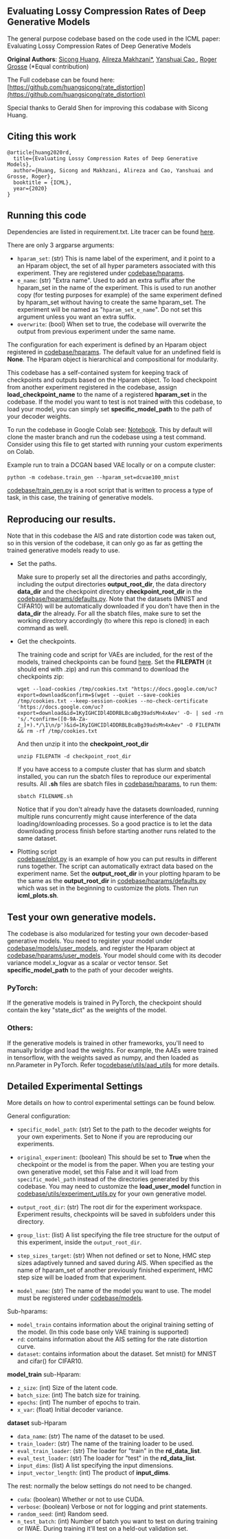 ## Evaluating Lossy Compression Rates of Deep Generative Models
The general purpose codebase based on the code used in the ICML paper: Evaluating Lossy Compression Rates of Deep Generative Models

**Original Authors**: [Sicong Huang](https://www.cs.toronto.edu/~huang/), [Alireza Makhzani*](http://www.alireza.ai/), [Yanshuai Cao
](http://www.cs.toronto.edu/~g8acai/index.html), [Roger Grosse](https://www.cs.toronto.edu/~rgrosse/) (*Equal contribution)

The Full codebase can be found here: [https://github.com/huangsicong/rate_distortion](https://github.com/huangsicong/rate_distortion)

Special thanks to Gerald Shen for improving this codabase with Sicong Huang. 

## Citing this work
```
@article{huang2020rd,
  title={Evaluating Lossy Compression Rates of Deep Generative Models},
  author={Huang, Sicong and Makhzani, Alireza and Cao, Yanshuai and Grosse, Roger},
  booktitle = {ICML},
  year={2020}
}
```

## Running this code
Dependencies are listed in requirement.txt. 
Lite tracer can be found [here](https://github.com/BorealisAI/lite_tracer).

There are only 3 argparse arguments: 
- `hparam_set`: (str) This is name label of the experiment, and it point to a an Hparam object, the set of all hyper parameters associated with this experiment. They are registered under [codebase/hparams](codebase/hparams).
- `e_name`: (str) "Extra name". Used to add an extra suffix after the hparam_set in the name of the experiment. This is used to run another copy (for testing purposes for example) of the same experiment defined by hparam_set without having to create the same hparam_set. The experiment will be named as "`hparam_set_e_name`". Do not set this argument unless you want an extra suffix.
-  `overwrite`: (bool) When set to true, the codebase will overwrite the output from previous experiment under the same name. 

The configuration for each experiment is defined by an Hparam object registered in  [codebase/hparams](codebase/hparams). The default value for an undefined field is **None**. The Hparam object is hierarchical and compositional for modularity. 


This codebase has a self-contained system for keeping track of checkpoints and outputs based on the Hparam object. To load checkpoint from another experiment registered in the codebase, assign **load_checkpoint_name** to the name of a registered **hparam_set** in the codebase. If the model you want to test is not trained with this codebase, to load your model, you can simply set **specific_model_path** to the path of your decoder weights. 

To run the codebase in Google Colab see: [Notebook](https://colab.research.google.com/drive/1X7_FM0pRSQt7TJLJgkDJXdAiltvetzcN?usp=sharing). This by default will clone the master branch and run the codebase using a test command. Consider using this file to get started with running your custom experiments on Colab.

Example run to train a DCGAN based VAE locally or on a compute cluster:
  ```
  python -m codebase.train_gen --hparam_set=dcvae100_mnist
  ``` 
[codebase/train_gen.py](codebase/train_gen.py) is a root script that is written to process a type of task, in this case, the training of generative models. 

## Reproducing our results.
Note that in this codebase the AIS and rate distortion code was taken out, so in this version of the codebase, it can only go as far as getting the trained generative models ready to use. 

- Set the paths. 
  
  Make sure to properly set all the directories and paths accordingly, including the output directories **output_root_dir**, the data directory **data_dir** and the checkpoint directory **checkpoint_root_dir** in the [codebase/hparams/defaults.py](codebase/hparams/defaults.py). Note that the datasets (MNIST and CIFAR10) will be automatically downloaded if you don't have then in the **data_dir** the already. For all the sbatch files, make sure to set the working directory accordingly (to where this repo is cloned) in each command as well. 

- Get the checkpoints. 
  
  The training code and script for VAEs are included, for the rest of the models, trained checkpoints can be found [here](https://drive.google.com/drive/folders/19tqmlGm5oMGWtlAPcLcZdisGo30xrR4p?usp=sharing).
  Set the **FILEPATH** (it should end with .zip) and run this command to download the checkpoints zip: 
  ```
  wget --load-cookies /tmp/cookies.txt "https://docs.google.com/uc?export=download&confirm=$(wget --quiet --save-cookies /tmp/cookies.txt --keep-session-cookies --no-check-certificate 'https://docs.google.com/uc?export=download&id=1KyIGHCIDl4DDRBLBcaBg39adsMn4xAev' -O- | sed -rn 's/.*confirm=([0-9A-Za-z_]+).*/\1\n/p')&id=1KyIGHCIDl4DDRBLBcaBg39adsMn4xAev" -O FILEPATH && rm -rf /tmp/cookies.txt
  ```
  And then unzip it into the **checkpoint_root_dir**
  ```
  unzip FILEPATH -d checkpoint_root_dir
  ```

  If you have access to a compute cluster that has slurm and sbatch installed, you can run the sbatch files to reproduce our experimental results. All **.sh** files are sbatch files in [codebase/hparams](codebase/hparams), to run them:
  ```
  sbatch FILENAME.sh
  ```
  Notice that if you don't already have the datasets downloaded, running multiple runs concurrently might cause interference of the data loading/downloading processes. So a good practice is to let the data downloading process finish before starting another runs related to the same dataset. 
- Plotting script <br />
  [codebase/plot.py](codebase/plot.py) is an example of how you can put results in different runs together.  The script can automatically extract data based on the experiment name. Set the **output_root_dir** in your plotting hparam to be the same as the **output_root_dir** in [codebase/hparams/defaults.py](codebase/hparams/defaults.py) which was set in the beginning to customize the plots.
  Then run **icml_plots.sh**.



## Test your own generative models. 
The codebase is also modularized for testing your own decoder-based generative models. You need to register your model under [codebase/models/user_models](codebase/models/user_models), and register the Hparam object at [codebase/hparams/user_models](codebase/models/user_models). Your model should come with its decoder variance model.x_logvar as a scalar or vector tensor. Set **specific_model_path** to the path of your decoder weights.

### PyTorch: 
If the generative models is trained in PyTorch, the checkpoint should contain the key "state_dict" as the weights of the model.

### Others:
If the generative models is trained in other frameworks, you'll need to manually bridge and load the weights. For example, the AAEs were trained in tensorflow, with the weights saved as numpy, and then loaded as nn.Parameter in PyTorch. Refer to[codebase/utils/aad_utils](codebase/utils/aad_utils) for more details.
  

## Detailed Experimental Settings
More details on how to control experimental settings can be found below. 


General configuration:

- `specific_model_path`: (str) Set to the path to the decoder weights for your own experiments. Set to None if you are reproducing our experiments.
- `original_experiment`: (boolean) This should be set to **True** when the checkpoint or the model is from the paper. When you are testing your own generative model, set this False and it will load from `specific_model_path` instead of the directories generated by this codebase. You may need to customize the **load_user_model** function in [codebase/utils/experiment_utils.py](codebase/utils/experiment_utils.py) for your own generative model.   
- `output_root_dir`: (str) The root dir for the experiment workspace. Experiment results, checkpoints will be saved in subfolders under this directory.
- `group_list`: (list) A list specifying the file tree structure for the output of this experiment, inside the `output_root_dir`.   
- `step_sizes_target`: (str) When not defined or set to None, HMC step sizes adaptively tunned and saved during AIS. 
  When specified as the name of hparam_set of another previously finished experiment, 
  HMC step size will be loaded from that experiment.

- `model_name`: (str) The name of the model you want to use. The model must be registered under [codebase/models](codebase/models).

Sub-hparams: 

- `model_train` contains information about the original training setting of the model. (In this code base only VAE training is supported) 
- `rd`: contains information about the AIS setting for the rate distortion curve.
- `dataset`: contains information about the dataset. Set mnist() for MNIST and cifar() for CIFAR10. 

**model_train** sub-Hparam:
  - `z_size`: (int) Size of the latent code.
  - `batch_size`: (int) The batch size for training. 
  - `epochs`: (int) The number of epochs to train. 
  - `x_var`: (float) Initial decoder variance.

**dataset** sub-Hparam
  - `data_name`: (str) The name of the dataset to be used.
  - `train_loader`: (str) The name of the training loader to be used. 
  - `eval_train_loader`: (str) The loader for "train" in the **rd_data_list**. 
  - `eval_test_loader`: (str) The loader for "test" in the **rd_data_list**. 
  - `input_dims`: (list) A list specifying the input dimensions. 
  - `input_vector_length`: (int) The product of **input_dims**.
  

The rest: normally the below settings do not need to be changed.
  - `cuda`: (boolean) Whether or not to use CUDA. 
  - `verbose`: (boolean) Verbose or not for logging and print statements. 
  - `random_seed`: (int) Random seed.  
  - `n_test_batch`: (int) Number of batch you want to test on during training or IWAE. During training it'll test on a held-out validation set. 
 

